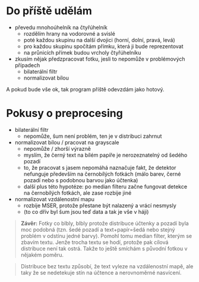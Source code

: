 # Do příště udělám

- převedu mnohoúhelník na čtyřúhelník
    - rozdělím hrany na vodorovné a svislé
    - poté každou skupinu na další dvojici (horní, dolní, pravá, levá)
    - pro každou skupinu spočítám přímku, která ji bude reprezentovat
    - na průnicích přímek budou vrcholy čtyřúhelníku
- zkusím nějak předzpracovat fotku, jesli to nepomůže v problémových případech
    - bilaterální filtr
    - normalizovat bílou

A pokud bude vše ok, tak program příště odevzdám jako hotový.


# Pokusy o preprocesing

- bilaterální filtr
    - nepomůže, šum není problém, ten je v distribuci zahrnut
- normalizovat bílou / pracovat na grayscale
    - nepomůže / zhorší výrazně
    - myslím, že černý text na bílém papíře je nerozeznatelný od šedého pozadí
    - to, že pracovat s jasem nepomáhá naznačuje fakt, že detektor nefunguje především na černobílých fotkách (málo barev, černé pozadí nebo s podobnou barvou jako účtenka)
    - další plus této hypotéze: po median filteru začne fungovat detekce na černobílých fotkách, ale zase rozbije jiné
- normalizovat vzdálenostní mapu
    - rozbije MSER, protože přestane být nalazený a vrácí nesmysly
    - (to co dřív byl šum jsou teď data a tak je vše v háji)

> **Závěr:**
> Fotky co blbly, blbly protože distribuce účtenky a pozadí byla moc podobná (tzn. šedé pozadí a text+papír=šedá nebo stejný problém v odstínu jedné barvy). Pomohl tomu median filter, kterým se zbavím textu. Jenže trocha textu se hodí, protože pak cílová distribuce není tak ostrá. Takže to ještě smíchám s původní fotkou v nějakém poměru.

> Distribuce bez textu způsobí, že text vyleze na vzdálenostní mapě, ale taky že se nedetekuje stín na účtence a nerovnoměrné nasvícení.
